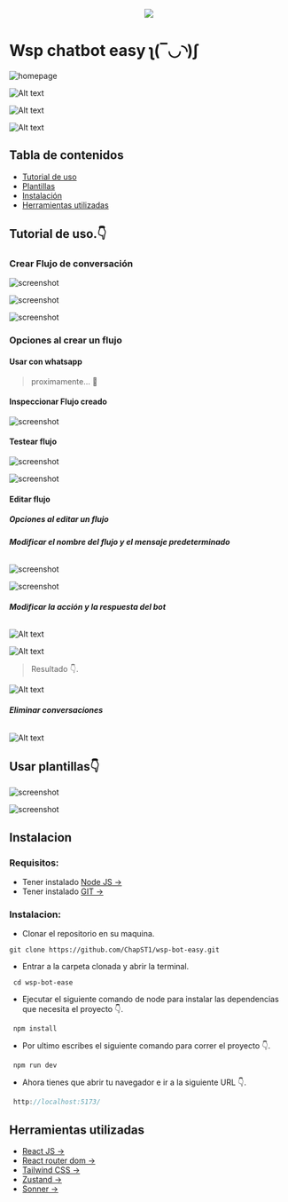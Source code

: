 <p align="center"><img  src="./public/images/logo.png" /></p>

# Wsp chatbot easy  ʅ(‾◡◝)ʃ


![homepage](public/designScreenshots/home/1.png)

![Alt text](public/designScreenshots/chatbot/home/1.png)

![Alt text](public/designScreenshots/chatbot/templates/1.png)

![Alt text](public/designScreenshots/chatbot/playground/1.png)

## Tabla de  contenidos

- [Tutorial de uso](#tutorial-de-uso👇)
- [Plantillas](#usar-plantillas)
- [Instalación](#instalacion)
- [Herramientas utilizadas](#herramientas-utilizadas)


## Tutorial de uso.👇

### Crear Flujo de conversación

![screenshot](public/designScreenshots/chatbot/create/1.png)

![screenshot](public/designScreenshots/chatbot/create/2.png)

![screenshot](public/designScreenshots/chatbot/home/2.png)

### Opciones al crear un flujo

#### **Usar con whatsapp**
> proximamente... 🥲

#### **Inspeccionar Flujo creado**

![screenshot](public/designScreenshots/chatbot/home/3.png)


#### **Testear flujo**
![screenshot](public/designScreenshots/chatbot/playground/2.png)

![screenshot](public/designScreenshots/chatbot/playground/3.png)

#### **Editar flujo**
##### Opciones al editar un flujo

###### **Modificar el nombre del flujo y el mensaje predeterminado**

![screenshot](public/designScreenshots/chatbot/edit/1.png)

![screenshot](public/designScreenshots/chatbot/edit/2.png)

###### **Modificar la acción y la respuesta del bot**

![Alt text](public/designScreenshots/chatbot/edit/3.png)

![Alt text](public/designScreenshots/chatbot/edit/4.png)

> Resultado 👇.

![Alt text](public/designScreenshots/chatbot/edit/5.png)

###### **Eliminar conversaciones**
![Alt text](public/designScreenshots/chatbot/edit/6.png)

## Usar plantillas👇
![screenshot](public/designScreenshots/chatbot/templates/2.png)

![screenshot](public/designScreenshots/chatbot/templates/3.png)

## Instalacion

### Requisitos:
* Tener instalado [Node JS → ](https://nodejs.org/es)
* Tener instalado [GIT → ](https://git-scm.com/)

### Instalacion:
* Clonar el repositorio en su maquina.
```shell
git clone https://github.com/ChapST1/wsp-bot-easy.git
```
* Entrar a la carpeta clonada y abrir la terminal.
```shell
 cd wsp-bot-ease
```
* Ejecutar el siguiente comando de node para instalar las dependencias que necesita el proyecto 👇.
```shell
 npm install
 ```
* Por ultimo escribes el siguiente comando para correr el proyecto 👇.
```shell
 npm run dev
 ```
* Ahora tienes que abrir tu navegador e ir a la siguiente URL 👇.
```js
 http://localhost:5173/
 ```

## Herramientas utilizadas
- [React JS → ](https://react.dev/)
- [React router dom → ](https://reactrouter.com/en/main)
- [Tailwind CSS → ](https://tailwindcss.com/)
- [Zustand → ](https://zustand-demo.pmnd.rs/)
- [Sonner → ](https://sonner.emilkowal.ski/)

